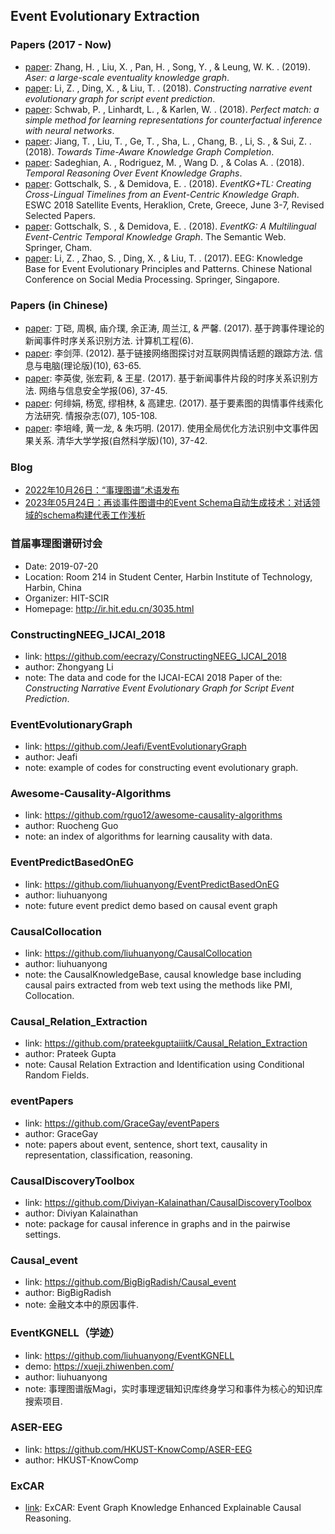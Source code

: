 ## **Event Evolutionary Extraction**


### Papers (2017 - Now)
  * [paper](https://arxiv.org/abs/1905.00270): Zhang, H. , Liu, X. , Pan, H. , Song, Y. , & Leung, W. K. . (2019). *Aser: a large-scale eventuality knowledge graph*.
  * [paper](https://arxiv.org/abs/1805.05081): Li, Z. , Ding, X. , & Liu, T. . (2018). *Constructing narrative event evolutionary graph for script event prediction*.
  * [paper](https://arxiv.org/abs/1810.00656v1): Schwab, P. , Linhardt, L. , & Karlen, W. . (2018). *Perfect match: a simple method for learning representations for counterfactual inference with neural networks*.
  * [paper](https://paperswithcode.com/paper/towards-time-aware-knowledge-graph-completion): Jiang, T. , Liu, T. , Ge, T. , Sha, L. , Chang, B. , Li, S. , & Sui, Z. . (2018). *Towards Time-Aware Knowledge Graph Completion*.
  * [paper](https://dsr.cise.ufl.edu/temporal-reasoning-over-event-knowledge-graphs/): Sadeghian, A. , Rodriguez, M. , Wang D. , & Colas A. . (2018). *Temporal Reasoning Over Event Knowledge Graphs*.
  * [paper](https://link.springer.com/chapter/10.1007/978-3-319-98192-5_31): Gottschalk, S. , & Demidova, E. . (2018). *EventKG+TL: Creating Cross-Lingual Timelines from an Event-Centric Knowledge Graph*. ESWC 2018 Satellite Events, Heraklion, Crete, Greece, June 3-7, Revised Selected Papers. 
  * [paper](https://www.researchgate.net/publication/325529405_EventKG_A_Multilingual_Event-Centric_Temporal_Knowledge_Graph): Gottschalk, S. , & Demidova, E. . (2018). *EventKG: A Multilingual Event-Centric Temporal Knowledge Graph*. The Semantic Web. Springer, Cham.
  * [paper](https://link.springer.com/chapter/10.1007/978-981-10-6805-8_4): Li, Z. , Zhao, S. , Ding, X. , & Liu, T. . (2017). EEG: Knowledge Base for Event Evolutionary Principles and Patterns. Chinese National Conference on Social Media Processing. Springer, Singapore.

### Papers (in Chinese)
  * [paper](http://www.cnki.com.cn/Article/CJFDTOTAL-JSJC201706031.htm): 丁硙, 周枫, 庙介璞, 余正涛, 周兰江, & 严馨. (2017). 基于跨事件理论的新闻事件时序关系识别方法. 计算机工程(6).
  * [paper](http://www.cnki.com.cn/Article/CJFDTotal-XXDL201210040.htm): 李剑萍. (2012). 基于链接网络图探讨对互联网舆情话题的跟踪方法. 信息与电脑(理论版)(10), 63-65.
  * [paper](http://www.cnki.com.cn/Article/CJFDTotal-WXAQ201706004.htm): 李英俊, 张宏莉, & 王星. (2017). 基于新闻事件片段的时序关系识别方法. 网络与信息安全学报(06), 37-45.
  * [paper](http://www.cnki.com.cn/Article/CJFDTOTAL-QBZZ201707018.htm): 何绯娟, 杨宽, 缪相林, & 高建忠. (2017). 基于要素图的舆情事件线索化方法研究. 情报杂志(07), 105-108.
  * [paper](http://www.cnki.com.cn/Article/CJFDTOTAL-QHXB201710006.htm): 李培峰, 黄一龙, & 朱巧明. (2017). 使用全局优化方法识别中文事件因果关系. 清华大学学报(自然科学版)(10), 37-42.

### Blog
  * [2022年10月26日：“事理图谱”术语发布](https://mp.weixin.qq.com/s/s-RLF6bPivHK5RsOU5A2lw)
  * [2023年05月24日：再谈事件图谱中的Event Schema自动生成技术：对话领域的schema构建代表工作浅析](https://mp.weixin.qq.com/s/05HdI9CHQ-mYShVCb7d0Tw)

### 首届事理图谱研讨会
  * Date: 2019-07-20
  * Location:  Room 214 in Student Center, Harbin Institute of Technology, Harbin, China
  * Organizer: HIT-SCIR
  * Homepage: http://ir.hit.edu.cn/3035.html

### ConstructingNEEG_IJCAI_2018
  * link: https://github.com/eecrazy/ConstructingNEEG_IJCAI_2018
  * author: Zhongyang Li 
  * note: The data and code for the IJCAI-ECAI 2018 Paper of the: *Constructing Narrative Event Evolutionary Graph for Script Event Prediction*.

### EventEvolutionaryGraph
  * link: https://github.com/Jeafi/EventEvolutionaryGraph
  * author: Jeafi
  * note: example of codes for constructing event evolutionary graph.

### Awesome-Causality-Algorithms
  * link: https://github.com/rguo12/awesome-causality-algorithms
  * author: Ruocheng Guo 
  * note: an index of algorithms for learning causality with data.

### EventPredictBasedOnEG
  * link: https://github.com/liuhuanyong/EventPredictBasedOnEG
  * author: liuhuanyong
  * note: future event predict demo based on causal event graph

### CausalCollocation
  * link: https://github.com/liuhuanyong/CausalCollocation
  * author: liuhuanyong
  * note: the CausalKnowledgeBase, causal knowledge base including causal pairs extracted from web text using the methods like PMI, Collocation.
  
### Causal_Relation_Extraction
  * link: https://github.com/prateekguptaiiitk/Causal_Relation_Extraction
  * author: Prateek Gupta 
  * note: Causal Relation Extraction and Identification using Conditional Random Fields.
  
### eventPapers
  * link: https://github.com/GraceGay/eventPapers
  * author: GraceGay
  * note: papers about event, sentence, short text, causality in representation, classification, reasoning.
  
### CausalDiscoveryToolbox
  * link: https://github.com/Diviyan-Kalainathan/CausalDiscoveryToolbox
  * author: Diviyan Kalainathan
  * note: package for causal inference in graphs and in the pairwise settings.
  
### Causal_event
  * link: https://github.com/BigBigRadish/Causal_event
  * author: BigBigRadish
  * note: 金融文本中的原因事件.

### EventKGNELL（学迹）
  * link: https://github.com/liuhuanyong/EventKGNELL
  * demo: https://xueji.zhiwenben.com/
  * author: liuhuanyong
  * note: 事理图谱版Magi，实时事理逻辑知识库终身学习和事件为核心的知识库搜索项目.
  
### ASER-EEG
  * link: https://github.com/HKUST-KnowComp/ASER-EEG
  * author: HKUST-KnowComp

### ExCAR
  * [link](https://aclanthology.org/2021.acl-long.183.pdf): ExCAR: Event Graph Knowledge Enhanced Explainable Causal Reasoning.

